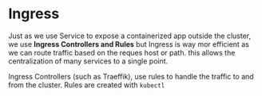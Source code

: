 # Ingress
Just as we use Service to expose a containerized app outside the cluster, we use **Ingress Controllers and Rules** but Ingress is way mor efficient as we can route traffic based on the reques host or path. this allows the centralization of many services to a single point.

Ingress Controllers (such as Traeffik), use rules to handle the traffic to and from the cluster. Rules are created with `kubectl`